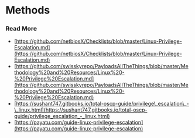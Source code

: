 # Methods

### Read More

* [https://github.com/netbiosX/Checklists/blob/master/Linux-Privilege-Escalation.md](https://github.com/netbiosX/Checklists/blob/master/Linux-Privilege-Escalation.md)
* [https://github.com/swisskyrepo/PayloadsAllTheThings/blob/master/Methodology%20and%20Resources/Linux%20-%20Privilege%20Escalation.md](https://github.com/swisskyrepo/PayloadsAllTheThings/blob/master/Methodology%20and%20Resources/Linux%20-%20Privilege%20Escalation.md)
* [https://sushant747.gitbooks.io/total-oscp-guide/privilege\_escalation\_-\_linux.html](https://sushant747.gitbooks.io/total-oscp-guide/privilege_escalation_-_linux.html)
* [https://payatu.com/guide-linux-privilege-escalation](https://payatu.com/guide-linux-privilege-escalation)

